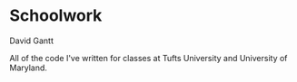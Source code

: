# Schoolwork

David Gantt

All of the code I've written for classes at Tufts University and University of Maryland.
